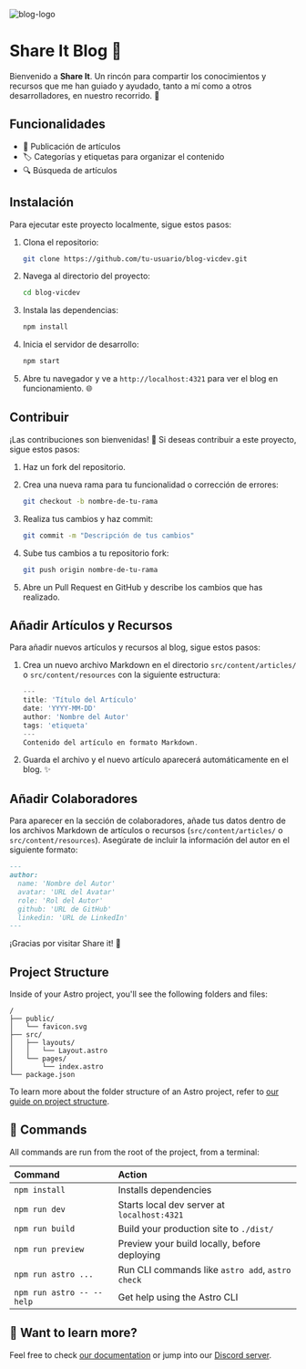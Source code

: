
![blog-logo](https://github.com/user-attachments/assets/abe6f530-723e-4d4d-8924-2b6d40cd58c8)
# Share It Blog 🚀

Bienvenido a **Share It**. Un rincón para compartir los conocimientos y recursos que me han guiado y ayudado, tanto a mí como a otros desarrolladores, en nuestro recorrido. 🌟

## Funcionalidades

- 📝 Publicación de artículos
- 🏷️ Categorías y etiquetas para organizar el contenido
- 🔍 Búsqueda de artículos

## Instalación

Para ejecutar este proyecto localmente, sigue estos pasos:

1. Clona el repositorio:

   ```bash
   git clone https://github.com/tu-usuario/blog-vicdev.git
   ```

2. Navega al directorio del proyecto:

   ```bash
   cd blog-vicdev
   ```

3. Instala las dependencias:

   ```bash
   npm install
   ```

4. Inicia el servidor de desarrollo:

   ```bash
   npm start
   ```

5. Abre tu navegador y ve a `http://localhost:4321` para ver el blog en funcionamiento. 🌐

## Contribuir

¡Las contribuciones son bienvenidas! 🎉 Si deseas contribuir a este proyecto, sigue estos pasos:

1. Haz un fork del repositorio.
2. Crea una nueva rama para tu funcionalidad o corrección de errores:

   ```bash
   git checkout -b nombre-de-tu-rama
   ```

3. Realiza tus cambios y haz commit:

   ```bash
   git commit -m "Descripción de tus cambios"
   ```

4. Sube tus cambios a tu repositorio fork:

   ```bash
   git push origin nombre-de-tu-rama
   ```

5. Abre un Pull Request en GitHub y describe los cambios que has realizado.

## Añadir Artículos y Recursos

Para añadir nuevos artículos y recursos al blog, sigue estos pasos:

1. Crea un nuevo archivo Markdown en el directorio `src/content/articles/` o `src/content/resources` con la siguiente estructura:

   ```typescript
   ---
   title: 'Título del Artículo'
   date: 'YYYY-MM-DD'
   author: 'Nombre del Autor'
   tags: 'etiqueta'
   ---
   Contenido del artículo en formato Markdown.

   ```

2. Guarda el archivo y el nuevo artículo aparecerá automáticamente en el blog. ✨

## Añadir Colaboradores

Para aparecer en la sección de colaboradores, añade tus datos dentro de los archivos Markdown de artículos o recursos (`src/content/articles/` o `src/content/resources`). Asegúrate de incluir la información del autor en el siguiente formato:

```markdown
---
author:
  name: 'Nombre del Autor'
  avatar: 'URL del Avatar'
  role: 'Rol del Autor'
  github: 'URL de GitHub'
  linkedin: 'URL de LinkedIn'
---
```

¡Gracias por visitar Share it! 🙌

## Project Structure

Inside of your Astro project, you'll see the following folders and files:

```text
/
├── public/
│   └── favicon.svg
├── src/
│   ├── layouts/
│   │   └── Layout.astro
│   └── pages/
│       └── index.astro
└── package.json
```

To learn more about the folder structure of an Astro project, refer to [our guide on project structure](https://docs.astro.build/en/basics/project-structure/).

## 🧞 Commands

All commands are run from the root of the project, from a terminal:

| Command                   | Action                                           |
| :------------------------ | :----------------------------------------------- |
| `npm install`             | Installs dependencies                            |
| `npm run dev`             | Starts local dev server at `localhost:4321`      |
| `npm run build`           | Build your production site to `./dist/`          |
| `npm run preview`         | Preview your build locally, before deploying     |
| `npm run astro ...`       | Run CLI commands like `astro add`, `astro check` |
| `npm run astro -- --help` | Get help using the Astro CLI                     |

## 👀 Want to learn more?

Feel free to check [our documentation](https://docs.astro.build) or jump into our [Discord server](https://astro.build/chat).
